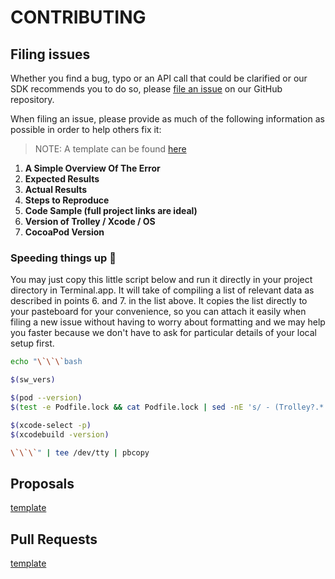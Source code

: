 # CONTRIBUTING

## Filing issues

Whether you find a bug, typo or an API call that could be clarified or our SDK recommends you to do so, please [file an issue](https://github.com/Off-Piste/Trolley.io-cocoa/issues/new) on our GitHub repository.

When filing an issue, please provide as much of the following information as possible in order to help others fix it:

> NOTE:
> A template can be found [here](https://github.com/Off-Piste/Trolley.io-cocoa/blob/master/.github/ISSUE_TEMPLATE.md)

1. **A Simple Overview Of The Error**
2. **Expected Results**
3. **Actual Results**
4. **Steps to Reproduce**
5. **Code Sample (full project links are ideal)**
6. **Version of Trolley / Xcode / OS**
7. **CocoaPod Version**

### Speeding things up 🏃

You may just copy this little script below and run it directly in your project directory in Terminal.app. It will take of compiling a list of relevant data as described in points 6. and 7. in the list above. It copies the list directly to your pasteboard for your convenience, so you can attach it easily when filing a new issue without having to worry about formatting and we may help you faster because we don't have to ask for particular details of your local setup first.

```bash
echo "\`\`\`bash

$(sw_vers)

$(pod --version)
$(test -e Podfile.lock && cat Podfile.lock | sed -nE 's/ - (Trolley?.* [^:].*:):?/\1/p' || echo "(not in use here)")

$(xcode-select -p)
$(xcodebuild -version)

\`\`\`" | tee /dev/tty | pbcopy
```

## Proposals

[template](https://github.com/Off-Piste/Trolley.io-cocoa/blob/master/.github/%5BProposal%5D_TEMPLATE.md)

## Pull Requests

[template](https://github.com/Off-Piste/Trolley.io-cocoa/blob/master/.github/PULL_REQUEST_TEMPLATE.md)
